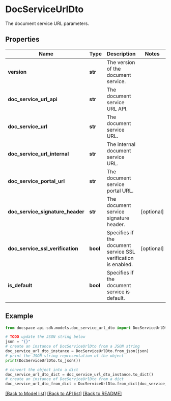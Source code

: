 # DocServiceUrlDto
The document service URL parameters.

## Properties

Name | Type | Description | Notes
------------ | ------------- | ------------- | -------------
**version** | **str** | The version of the document service. | 
**doc_service_url_api** | **str** | The document service URL API. | 
**doc_service_url** | **str** | The document service URL. | 
**doc_service_url_internal** | **str** | The internal document service URL. | 
**doc_service_portal_url** | **str** | The document service portal URL. | 
**doc_service_signature_header** | **str** | The document service signature header. | [optional] 
**doc_service_ssl_verification** | **bool** | Specifies if the document service SSL verification is enabled. | [optional] 
**is_default** | **bool** | Specifies if the document service is default. | 

## Example

```python
from docspace-api-sdk.models.doc_service_url_dto import DocServiceUrlDto

# TODO update the JSON string below
json = "{}"
# create an instance of DocServiceUrlDto from a JSON string
doc_service_url_dto_instance = DocServiceUrlDto.from_json(json)
# print the JSON string representation of the object
print(DocServiceUrlDto.to_json())

# convert the object into a dict
doc_service_url_dto_dict = doc_service_url_dto_instance.to_dict()
# create an instance of DocServiceUrlDto from a dict
doc_service_url_dto_from_dict = DocServiceUrlDto.from_dict(doc_service_url_dto_dict)
```
[[Back to Model list]](../README.md#documentation-for-models) [[Back to API list]](../README.md#documentation-for-api-endpoints) [[Back to README]](../README.md)


